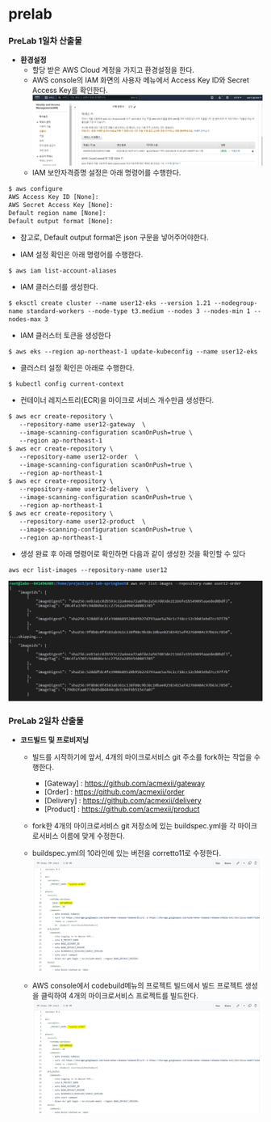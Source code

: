 # prelab

### PreLab 1일차 산출물 ###

- **환경설정**
  - 할당 받은 AWS Cloud 계정을 가지고 환경설정을 한다.
  - AWS console의 IAM 화면의 사용자 메뉴에서 Access Key ID와 Secret Access Key를 확인한다.
![image](https://github.com/Kim-sehee/prelab/blob/cf47fa3ddf98742cc043557da54978ee993e7200/accesskey_setting.JPG)
  - IAM 보안자격증명 설정은 아래 명령어를 수행한다.
```
$ aws configure
AWS Access Key ID [None]:
AWS Secret Access Key [None]:
Default region name [None]: 
Default output format [None]:
```
  - 참고로, Default output format은 json 구문을 넣어주어야한다.

  - IAM 설정 확인은 아래 명령어를 수행한다.
```
$ aws iam list-account-aliases
```

  - IAM 클러스터를 생성한다.
```
$ eksctl create cluster --name user12-eks --version 1.21 --nodegroup-name standard-workers --node-type t3.medium --nodes 3 --nodes-min 1 --nodes-max 3
```

  - IAM 클러스터 토큰을 생성한다
```
$ aws eks --region ap-northeast-1 update-kubeconfig --name user12-eks
```

  - 클러스터 설정 확인은 아래로 수행한다.
```
$ kubectl config current-context
```

  - 컨테이너 레지스트리(ECR)을 마이크로 서비스 개수만큼 생성한다.
 ```
 $ aws ecr create-repository \
    --repository-name user12-gateway  \
    --image-scanning-configuration scanOnPush=true \
    --region ap-northeast-1
 $ aws ecr create-repository \
    --repository-name user12-order  \
    --image-scanning-configuration scanOnPush=true \
    --region ap-northeast-1
 $ aws ecr create-repository \
    --repository-name user12-delivery  \
    --image-scanning-configuration scanOnPush=true \
    --region ap-northeast-1
 $ aws ecr create-repository \
    --repository-name user12-product  \
    --image-scanning-configuration scanOnPush=true \
    --region ap-northeast-1
 ```
 
  - 생성 완료 후 아래 명령어로 확인하면 다음과 같이 생성한 것을 확인할 수 있다
 ```
 aws ecr list-images --repository-name user12
 ```
![image](https://github.com/Kim-sehee/prelab/blob/389926d47ef750eed5660ec3a695ce616663c3bc/ecr.JPG)

### PreLab 2일차 산출물 ###

- **코드빌드 및 프로비저닝**
  - 빌드를 시작하기에 앞서, 4개의 마이크로서비스 git 주소를 fork하는 작업을 수행한다.
    - [Gateway] : https://github.com/acmexii/gateway
    - [Order] : https://github.com/acmexii/order
    - [Delivery] : https://github.com/acmexii/delivery
    - [Product] : https://github.com/acmexii/product

  - fork한 4개의 마이크로서비스 git 저장소에 있는 buildspec.yml을 각 마이크로서비스 이름에 맞게 수정한다.
  - buildspec.yml의 10라인에 있는 버전을 corretto11로 수정한다.
![image](https://github.com/Kim-sehee/prelab/blob/2d62e71dbf94a9bf70e204165340a489be5203ec/buildspec_11.JPG)

  - AWS console에서 codebuild메뉴의 프로젝트 빌드에서 빌드 프로젝트 생성을 클릭하여 4개의 마이크로서비스 프로젝트를 빌드한다.
![image](https://github.com/Kim-sehee/prelab/blob/2d62e71dbf94a9bf70e204165340a489be5203ec/buildspec_11.JPG)  

